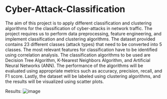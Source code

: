 # Cyber-Attack-Classification
The aim of this project is to apply different classification and clustering algorithms for the classification of cyber-attacks in network traffic. The project requires us to perform data preprocessing, feature engineering, and implement classification and clustering algorithms. The dataset provided contains 23 different classes (attack types) that need to be converted into 5 classes. The most relevant features for classification have to be identified using correlation analysis. The classification algorithms to be used are Decision Tree Algorithm, K-Nearest Neighbors Algorithm, and Artificial Neural Networks (ANN). The performance of the algorithms will be evaluated using appropriate metrics such as accuracy, precision, recall, and F1 score. Lastly, the dataset will be labeled using clustering algorithms, and the results will be visualized using scatter plots.

Results:
![image](https://github.com/Deadsoul-Codes/Cyber-Attack-Classification/assets/113341793/de2beb0f-c2ed-4c73-8596-c7aa0ea67d5b)
